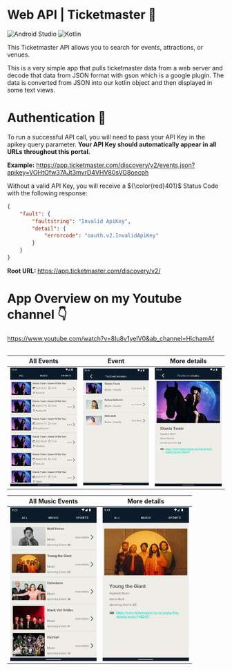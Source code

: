# Web API | Ticketmaster :ticket:

![Android Studio](https://img.shields.io/badge/Android%20Studio-3DDC84.svg?style=for-the-badge&logo=android-studio&logoColor=white) 
![Kotlin](https://img.shields.io/badge/kotlin-%237F52FF.svg?style=for-the-badge&logo=kotlin&logoColor=white)

<p>This Ticketmaster API allows you to search for events, attractions, or venues.</p>
<p>This is a very simple app that pulls ticketmaster data from a web server and decode that data from JSON format with gson which is a google plugin.
  The data is converted from JSON into our kotlin object and then displayed in some text views.<p>

# Authentication :key:
To run a successful API call, you will need to pass your API Key in the apikey query parameter. <strong>Your API Key should automatically appear in all URLs throughout this portal.</strong>

<strong>Example:</strong> https://app.ticketmaster.com/discovery/v2/events.json?apikey=VOHtOfw37AJt3mvrD4VHV80sVG8oecph
<p>Without a valid API Key, you will receive a ${\color{red}401}$ Status Code with the following response:</p>

```json
{
    "fault": {
        "faultstring": "Invalid ApiKey",
        "detail": {
            "errorcode": "oauth.v2.InvalidApiKey"
        }
    }
}
```

<strong>Root URL: </strong>
https://app.ticketmaster.com/discovery/v2/


# App Overview on my Youtube channel :point_down:

https://www.youtube.com/watch?v=8Iu8v1yeIV0&ab_channel=HichamAf
<br>
<br>

| All Events | Event | More details |
| ------------- | ------------- | ------------- |
| <img src="image/Screenshot_01.png" alt="drawing" width="200"/> | <img src="image/Screenshot_02.png" alt="drawing" width="200"/> | <img src="image/Screenshot_03.png" alt="drawing" width="200"/> |

| All Music Events | More details |
| ------------- | ------------- |
| <img src="image/Screenshot_04.png" alt="drawing" width="200"/> | <img src="image/Screenshot_05.png" alt="drawing" width="200"/> |